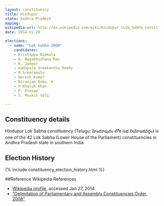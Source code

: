 ```yaml
---
layout: constituency
title: Hindupur
state: Andhra Pradesh
mapimg: 
wikipedia-url: http://en.wikipedia.com/wiki/Hindupur_(Lok_Sabha_Constituency)
date: 2014-01-29

elections: 
  - name: "Lok Sabha 2009"
    candidates: 
    - Kristappa Nimmala 
    - B. Nagabhushana Rao 
    - K. Jakeer 
    - Kadapala Sreekantha Reddy 
    - M Sreeramulu 
    - Naresh Kumar 
    - Niranjan Babu. K 
    - P Khasim Khan 
    - P. Prasad 
    - S. Muskin Vali 

---
```

## Constituency details
Hindupur Lok Sabha constituency (Telugu: హిందూపురం లోక సభ నియోజకవర్గం) is one of the 42 Lok Sabha (Lower House of the Parliament) constituencies in Andhra Pradesh state in southern India.




## Election History
{% include constituency_election_history.html %}

##Reference
Wikipedia References
- [Wikipedia profile]({{page.profile.wikipedia}}), accessed Jan 27, 2014.
- ["Delimitation of Parliamentary and Assembly Constituencies Order, 2008"][wiki1]

[wiki1]: http://eci.nic.in/eci_main/CurrentElections/CONSOLIDATED_ORDER%20_ECI%20.pdf
